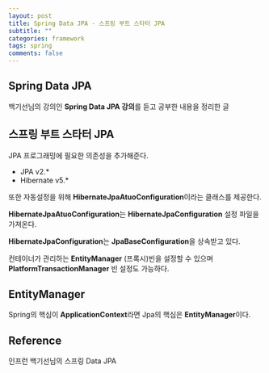 ```yaml
---
layout: post
title: Spring Data JPA - 스프링 부트 스타터 JPA
subtitle: ""
categories: framework
tags: spring
comments: false
---
```


## Spring Data JPA

백기선님의 강의인 **Spring Data JPA 강의**를 듣고 공부한 내용을 정리한 글

## 스프링 부트 스타터 JPA

JPA 프로그래밍에 필요한 의존성을 추가해준다.

- JPA v2.\*
- Hibernate v5.\*

또한 자동설정을 위해 **HibernateJpaAtuoConfiguration**이라는 클래스를 제공한다.

**HibernateJpaAtuoConfiguration**는 **HibernateJpaConfiguration** 설정 파일을 가져온다.

**HibernateJpaConfiguration**는 **JpaBaseConfiguration**을 상속받고 있다.

컨테이너가 관리하는 **EntityManager** (프록시)빈을 설정할 수 있으며 **PlatformTransactionManager** 빈 설정도 가능하다.

## EntityManager

Spring의 핵심이 **ApplicationContext**라면 Jpa의 핵심은 **EntityManager**이다.

## Reference

인프런 백기선님의 스프링 Data JPA
